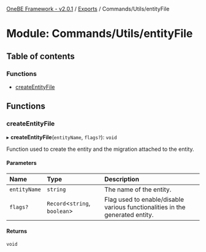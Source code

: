 [OneBE Framework - v2.0.1](../README.md) / [Exports](../modules.md) / Commands/Utils/entityFile

# Module: Commands/Utils/entityFile

## Table of contents

### Functions

- [createEntityFile](Commands_Utils_entityFile.md#createentityfile)

## Functions

### createEntityFile

▸ **createEntityFile**(`entityName`, `flags?`): `void`

Function used to create the entity and the migration attached to the entity.

#### Parameters

| Name | Type | Description |
| :------ | :------ | :------ |
| `entityName` | `string` | The name of the entity. |
| `flags?` | `Record`<`string`, `boolean`\> | Flag used to enable/disable various functionalities in the generated entity. |

#### Returns

`void`
